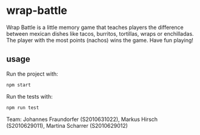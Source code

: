 # wrap-battle

Wrap Battle is a little memory game that teaches players the difference between mexican dishes like tacos, burritos, tortillas, wraps or enchilladas. The player with the most points (nachos) wins the game. Have fun playing!

## usage
Run the project with:
```bash
npm start
```

Run the tests with:
```bash
npm run test
```

Team: Johannes Fraundorfer (S2010631022), Markus Hirsch (S2010629011), Martina Scharrer (S2010629012)
